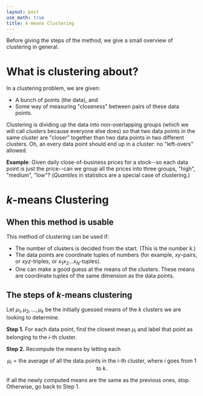 ```yaml
---
layout: post
use_math: true
title: k-means Clustering
---
```


Before giving the steps of the method, we give a small overview of clustering in general.

# What is clustering about?

In a clustering problem, we are given:

- A bunch of points (the data), and </li>
- Some way of measuring "closeness" between pairs of these data points.</li>

Clustering is dividing up the data into non-overlapping groups (which we will call <i>clusters</i> because everyone else does)
so that two data points in the same cluster are "closer" together than two data points in two different clusters. 
Oh, an every data point should end up in a cluster: no "left-overs" allowed.

**Example**: Given daily close-of-business prices for a stock--so each data point is just the price--can we group 
all the prices into three groups, "high", "medium", "low"? (*Quantiles* in statistics are a special case of clustering.)

# *k*-means Clustering

##  When this method is usable

This method of clustering can be used if:

* The number of clusters is decided from the start.  (This is the number *k*.)
* The data points are coordinate tuples of numbers (for example, $xy$-pairs, or $xyz$-triples, or $x_1 x_2 \ldots x_{N}$-tuples).
* One can make a good guess at the means of the clusters.  These means are coordinate tuples of the same dimension as the data points.

##  The steps of *k*-means clustering

Let $\mu_{1}, \mu_{2}, \ldots, \mu_{k}$ be the initially guessed means of the *k* clusters we are looking to determine.

**Step 1.**  For each data point, find the closest mean $\mu_{i}$ and label that point as belonging to the $i$-th cluster.

**Step 2.**  Recompute the means by letting each

$$
\mu_{i} = \mbox{the average of all the data points in the $i$-th cluster, where $i$ goes from 1 to $k$.}
$$

If all the newly computed means are the same as the previous ones, stop.  Otherwise, go back to Step 1.

